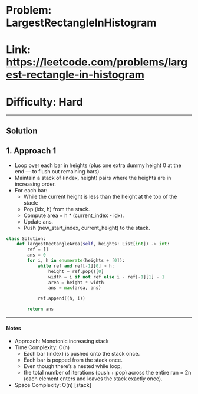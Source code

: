 # Problem: LargestRectangleInHistogram

# Link: https://leetcode.com/problems/largest-rectangle-in-histogram
# Difficulty: Hard  

---

## Solution
## 1. Approach 1
- Loop over each bar in heights (plus one extra dummy height 0 at the end — to flush out remaining bars).
- Maintain a stack of (index, height) pairs where the heights are in increasing order.
- For each bar:
  -  While the current height is less than the height at the top of the stack:
  - Pop (idx, h) from the stack.
  - Compute area = h * (current_index - idx).
  - Update ans.
  - Push (new_start_index, current_height) to the stack.
  
```python
class Solution:
    def largestRectangleArea(self, heights: List[int]) -> int:
        ref = []
        ans = 0
        for i, h in enumerate(heights + [0]):
            while ref and ref[-1][0] > h:
                height = ref.pop()[0]
                width = i if not ref else i - ref[-1][1] - 1
                area = height * width
                ans = max(area, ans)

            ref.append((h, i))

        return ans

```

---

#### Notes
- Approach: Monotonic increasing stack
- Time Complexity: O(n)
  - Each bar (index) is pushed onto the stack once.
  - Each bar is popped from the stack once.
  - Even though there’s a nested while loop,
  - the total number of iterations (push + pop) across the entire run = 2n (each element enters and leaves the stack exactly once).
- Space Complexity: O(n) [stack]
